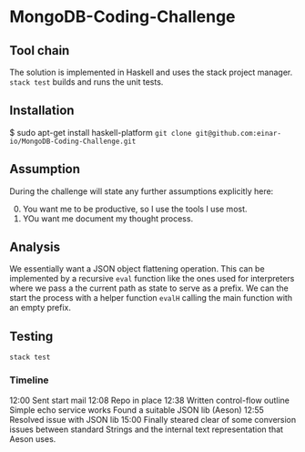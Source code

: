 # MongoDB-Coding-Challenge


## Tool chain
The solution is implemented in Haskell and uses the stack project manager.
`stack test` builds and runs the unit tests.

## Installation
$ sudo apt-get install haskell-platform
`git clone git@github.com:einar-io/MongoDB-Coding-Challenge.git`


## Assumption
During the challenge will state any further assumptions explicitly here:

0. You want me to be productive, so I use the tools I use most.
1. YOu want me document my thought process.


## Analysis
We essentially want a JSON object flattening operation.
This can be implemented by a recursive `eval` function
like the ones used for interpreters where we pass
a the current path as state to serve as a prefix.
We can the start the process with a helper function
`evalH` calling the main function with an empty prefix.


## Testing
`stack test`

### Timeline
12:00 Sent start mail
12:08 Repo in place
12:38 Written control-flow outline
      Simple echo service works
      Found a suitable JSON lib (Aeson)
12:55 Resolved issue with JSON lib
15:00 Finally steared clear of some conversion issues between standard Strings
      and the internal text representation that Aeson uses.
